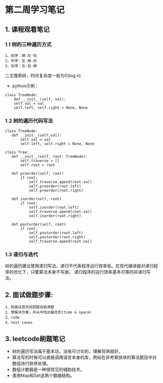 # 第二周学习笔记

## 1. 课程观看笔记
### 1.1 树的三种遍历方式
    1、前序：根-左-右
    2、中序：左-根-右
    3、后序：左-右-根
  
二叉搜索树，时间复杂度一般为O(log n)<br />

* python示例：
```
class TreeNode:
    def __init__(self, val):
    self.val = val
    self.left, self.right = None, None
```

### 1.2 树的遍历代码写法

 ```
 class TreeNode:
    def __init__(self,val):
        self val = val
        self.left, self.right = None, None

class Tree:
    def __init__(self, root: TreeNode):
        self.traverse = []
        self.root = root

    def preorder(self, root)        
        if root:
            self.traverse.apend(root.val)
            self.preorder(root.left)
            self.preorder(root.right)

    def inorder(self, root)        
        if root:
            self.inorder(root.left)
            self.traverse.apend(root.val)
            self.inorder(root.right)

    def postorder(self, root)        
        if root:
            self.postorder(root.left)
            self.postorder(root.right)  
            self.traverse.apend(root.val)    
 ```   

### 1.3 递归与迭代
树的遍历建议使用递归写法，递归不代表程序运行效率低。在现代编译器对递归程序的优化下，只要算法本身不写崩，
递归程序的运行效率基本可等同非递归写法。

## 2. 面试做题步骤:
    1、和面试官共同把题目搞清楚
    2、想解决方案，并从中找出最优的(time & space)
    3、code
    4、test cases

## 3. leetcode刷题笔记
- 树的遍历写法属于基本功，没啥可讨论的，理解背熟就好。
- 算法写的时候可以直接调用语言本身的库，例如在非考察排序的算法题目中对数组进行排序处理。
- 数组计数器是一种很常见的辅助技术。
- 善用Map和Set这两个数据结构。
